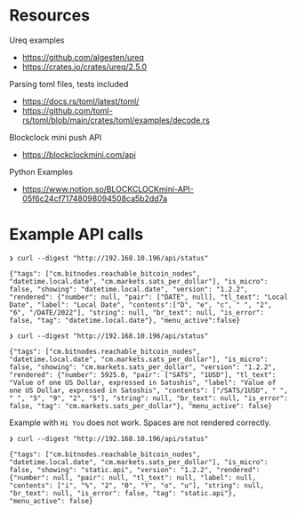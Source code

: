 # Resources
Ureq examples
- https://github.com/algesten/ureq
- https://crates.io/crates/ureq/2.5.0

Parsing toml files, tests included
- https://docs.rs/toml/latest/toml/
- https://github.com/toml-rs/toml/blob/main/crates/toml/examples/decode.rs

Blockclock mini push API
- https://blockclockmini.com/api

Python Examples
- https://www.notion.so/BLOCKCLOCKmini-API-05f6c24cf71748098094508ca5b2dd7a

# Example API calls
```console
❯ curl --digest "http://192.168.10.196/api/status"  

{"tags": ["cm.bitnodes.reachable_bitcoin_nodes", "datetime.local.date", "cm.markets.sats_per_dollar"], "is_micro": false, "showing": "datetime.local.date", "version": "1.2.2", "rendered": {"number": null, "pair": ["DATE", null], "tl_text": "Local Date", "label": "Local Date", "contents":["D", "e", "c", " ", "2", "6", "/DATE/2022"], "string": null, "br_text": null, "is_error": false, "tag": "datetime.local.date"}, "menu_active":false}
```

```console
❯ curl --digest "http://192.168.10.196/api/status"

{"tags": ["cm.bitnodes.reachable_bitcoin_nodes", "datetime.local.date", "cm.markets.sats_per_dollar"], "is_micro": false, "showing": "cm.markets.sats_per_dollar", "version": "1.2.2", "rendered": {"number": 5925.0, "pair": ["SATS", "1USD"], "tl_text": "Value of one US Dollar, expressed in Satoshis", "label": "Value of one US Dollar, expressed in Satoshis", "contents": ["/SATS/1USD", " ", " ", "5", "9", "2", "5"], "string": null, "br_text": null, "is_error": false, "tag": "cm.markets.sats_per_dollar"}, "menu_active": false}

```
Example with `Hi You` does not work. Spaces are not rendered correctly.
```console
❯ curl --digest "http://192.168.10.196/api/status"

{"tags": ["cm.bitnodes.reachable_bitcoin_nodes", "datetime.local.date", "cm.markets.sats_per_dollar"], "is_micro": false, "showing": "static.api", "version": "1.2.2", "rendered": {"number": null, "pair": null, "tl_text": null, "label": null, "contents": ["i", "%", "2", "0", "Y", "o", "u"], "string": null, "br_text": null, "is_error": false, "tag": "static.api"}, "menu_active": false}
```
